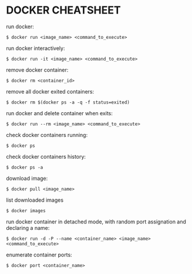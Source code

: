 DOCKER CHEATSHEET
===

run docker:
```
$ docker run <image_name> <command_to_execute>
```

run docker interactively:
```
$ docker run -it <image_name> <command_to_execute>
```

remove docker container:
```
$ docker rm <container_id>
```

remove all docker exited containers:
```
$ docker rm $(docker ps -a -q -f status=exited)
```

run docker and delete container when exits:
```
$ docker run --rm <image_name> <command_to_execute>
```

check docker containers running:
```
$ docker ps
```

check docker containers history:
```
$ docker ps -a
```

download image:
```
$ docker pull <image_name>
```

list downloaded images
```
$ docker images
```

run docker container in detached mode, with random port assignation and declaring a name:
```
$ docker run -d -P --name <container_name> <image_name> <command_to_execute>
```

enumerate container ports:
```
$ docker port <container_name>
```

